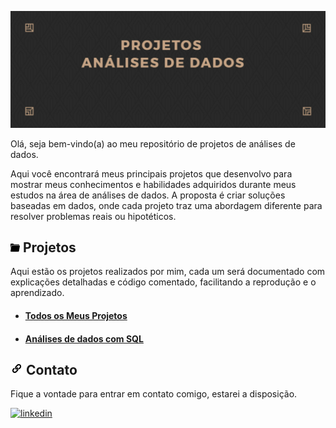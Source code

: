 
![](https://github.com/DuduTrindade/Analises_de_Dados/blob/main/imagens/IMG01.jpg)

Olá, seja bem-vindo(a) ao meu repositório de projetos de análises de dados.

Aqui você encontrará meus principais projetos que desenvolvo para mostrar meus conhecimentos e habilidades adquiridos durante meus estudos na área de análises de dados.
A proposta é criar soluções baseadas em dados, onde cada projeto traz uma abordagem diferente para resolver problemas reais ou hipotéticos.

## ![](https://github.com/DuduTrindade/Analises_de_Dados/blob/main/imagens/pasta.png) Projetos

Aqui estão os projetos realizados por mim, cada um será documentado com explicações detalhadas e código comentado, facilitando a reprodução e o aprendizado.

* #### [Todos os Meus Projetos](https://github.com/DuduTrindade/Analises_de_Dados/tree/main/Projetos#projetos)

* #### [Análises de dados com SQL](https://github.com/DuduTrindade/Analises_de_Dados/blob/main/Projetos/projeto.md#an%C3%A1lise-de-dados-com-sql)


## ![](https://github.com/DuduTrindade/Analises_de_Dados/blob/main/imagens/link.png) Contato 

Fique a vontade para entrar em contato comigo, estarei a disposição.

[![linkedin](https://img.shields.io/badge/linkedin-0A66C2?style=for-the-badge&logo=linkedin&logoColor=white)](https://www.linkedin.com/in/eduardo-trindade-5506921b4/)



